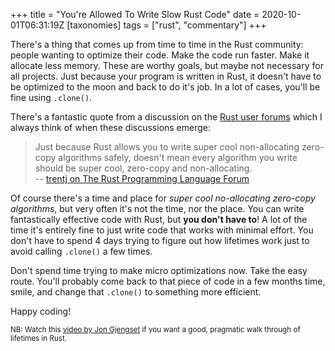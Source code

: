 +++
title = "You're Allowed To Write Slow Rust Code"
date = 2020-10-01T06:31:19Z
[taxonomies]
tags = ["rust", "commentary"]
+++

There's a thing that comes up from time to time in the Rust community: people wanting to optimize their code. Make the code run faster. Make it allocate less memory. These are worthy goals, but maybe not necessary for all projects. Just because your program is written in Rust, it doesn't have to be optimized to the moon and back to do it's job. In a lot of cases, you'll be fine using `.clone()`.

There's a fantastic quote from a discussion on the [Rust user forums](https://users.rust-lang.org/) which I always think of when these discussions emerge:

> Just because Rust allows you to write super cool non-allocating zero-copy algorithms safely, doesn't mean every algorithm you write should be super cool, zero-copy and non-allocating.  
> -- [trentj on The Rust Programming Language Forum](https://users.rust-lang.org/t/feeling-rust-is-so-difficult/29962/15)

Of course there's a time and place for *super cool no-allocating zero-copy algorithms*, but very often it's not the time, nor the place. You can write fantastically effective code with Rust, but **you don't have to**! A lot of the time it's entirely fine to just write code that works with minimal effort. You don't have to spend 4 days trying to figure out how lifetimes work just to avoid calling `.clone()` a few times.

Don't spend time trying to make micro optimizations now. Take the easy route. You'll probably come back to that piece of code in a few months time, smile, and change that `.clone()` to something more efficient.

Happy coding!

<small>NB: Watch this [video by Jon Gjengset](https://youtu.be/rAl-9HwD858) if you want a good, pragmatic walk through of lifetimes in Rust.</small>
